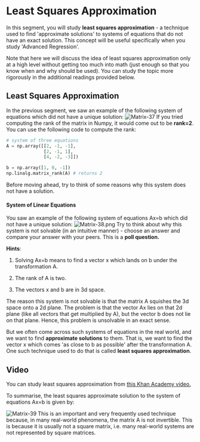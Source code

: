 # Least Squares Approximation

In this segment, you will study **least squares approximation** - a technique used to find 'approximate solutions' to systems of equations that do not have an exact solution. This concept will be useful specifically when you study 'Advanced Regression'.

Note that here we will discuss the idea of least squares approximation only at a high level without getting too much into math (just enough so that you know when and why should be used). You can study the topic more rigorously in the additional readings provided below.

## Least Squares Approximation

In the previous segment, we saw an example of the following system of equations which did not have a unique solution: ![Matrix-37](https://i.ibb.co/TTkYGzG/Matrix-37.png) If you tried computing the rank of the matrix in Numpy, it would come out to be **rank=2**. You can use the following code to compute the rank:

```python
# system of three equations
A = np.array([[2, -1, -1], 
              [2, -1, 1], 
              [4, -2, -3]])

b = np.array([1, 0, -1])
np.linalg.matrix_rank(A) # returns 2
```

Before moving ahead, try to think of some reasons why this system does not have a solution.

#### System of Linear Equations

You saw an example of the following system of equations Ax=b which did not have a unique solution: ![Matrix-38.png](https://i.ibb.co/jDVjtHG/Matrix-38.png) Try to think about why this system is not solvable (in an intuitive manner) - choose an answer and compare your answer with your peers. This is a **poll question.**

**Hints**:

1. Solving Ax=b means to find a vector x which lands on b under the transformation A.

2. The rank of A is two.

3. The vectors x and b are in 3d space.

The reason this system is not solvable is that the matrix A squishes the 3d space onto a 2d plane. The problem is that the vector Ax lies on that 2d plane (like all vectors that get multiplied by A), but the vector b does not lie on that plane. Hence, this problem is unsolvable in an exact sense.

But we often come across such systems of equations in the real world, and we want to find **approximate solutions** to them. That is, we want to find the vector x which comes 'as close to b as possible' after the transformation A. One such technique used to do that is called **least squares approximation**.

## Video

You can study least squares approximation from [this Khan Academy video.](https://www.youtube.com/watch?v=MC7l96tW8V8&list=PL39469144F25ACECE&index=3)

To summarise, the least squares approximate solution to the system of equations Ax=b is given by:

![Matrix-39](https://i.ibb.co/fCz2DDr/Matrix-39.png) This is an important and very frequently used technique because, in many real-world phenomena, the matrix A is not invertible. This is because it is usually not a square matrix, i.e. many real-world systems are not represented by square matrices.
